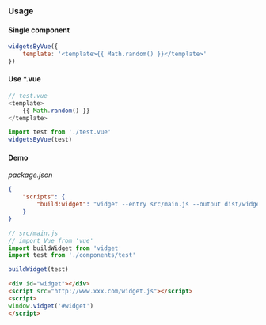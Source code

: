 ### Usage

#### Single component

```JavaScript
widgetsByVue({
    template: '<template>{{ Math.random() }}</template>'
})
```

#### Use *.vue

```vue.js
// test.vue
<template>
    {{ Math.random() }}
</template>
```

```JavaScript
import test from './test.vue'
widgetsByVue(test)
```

#### Demo

*package.json*

```json
{
    "scripts": {
        "build:widget": "vidget --entry src/main.js --output dist/widget.js"
    }
}
```

```JavaScript
// src/main.js
// import Vue from 'vue'
import buildWidget from 'vidget'
import test from './components/test'

buildWidget(test)
```

```html
<div id="widget"></div>
<script src="http://www.xxx.com/widget.js"></script>
<script>
window.vidget('#widget')
</script>
```
